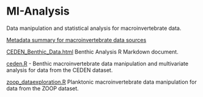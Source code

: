 # MI-Analysis
Data manipulation and statistical analysis for macroinvertebrate data.

[Metadata summary for macroinvertebrate data sources](MI-Metadata/Macroinvertebrate_Metadata_Readme.docx)

[CEDEN_Benthic_Data.html](CEDEN_Benthic_Data.html) Benthic Analysis R Markdown document.

[ceden.R](ceden.R) - Benthic macroinvertebrate data manipulation and multivariate analysis for data from the CEDEN dataset.

[zoop_dataexploration.R](zoop_dataexploration.R) Planktonic macroinvertebrate data manipulation for data from the ZOOP dataset.